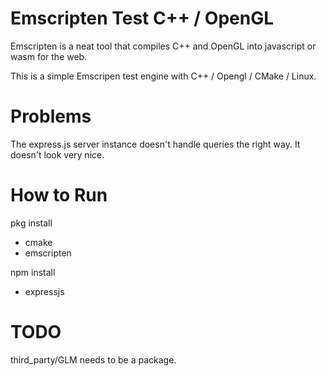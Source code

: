 # Emscripten Test C++ / OpenGL

Emscripten is a neat tool that compiles C++ and OpenGL into javascript or wasm for the web.

This is a simple Emscripen test engine with C++ / Opengl / CMake / Linux.

# Problems
The express.js server instance doesn't handle queries the right way. It doesn't look very nice.

# How to Run<br/>
pkg install<br/>
* cmake
* emscripten

npm install<br/>
* expressjs


# TODO

third_party/GLM needs to be a package.

